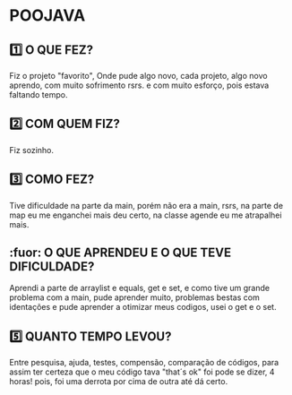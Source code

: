 # POOJAVA
## :one: O QUE FEZ?
Fiz o projeto "favorito", Onde pude algo novo, cada projeto, algo novo aprendo, com muito sofrimento rsrs. e com muito esforço, pois estava faltando tempo.

## :two: COM QUEM FIZ?
Fiz sozinho.

## :three: COMO FEZ?
Tive dificuldade na parte da main, porém não era a main, rsrs, na parte de map eu me enganchei mais deu certo, na classe agende eu me atrapalhei mais. 

## :fuor: O QUE APRENDEU E O QUE TEVE DIFICULDADE?
 Aprendi a parte de arraylist e equals, get e set, e como tive um grande problema com a main, pude aprender muito, problemas bestas com identações e pude aprender a otimizar meus codigos, usei o get e o set.

## :five: QUANTO TEMPO LEVOU?
Entre pesquisa, ajuda, testes, compensão, comparação de códigos, para assim ter certeza que o meu código tava "that´s ok" foi pode se dizer, 4 horas! pois, foi uma derrota por cima de outra até dá certo.
